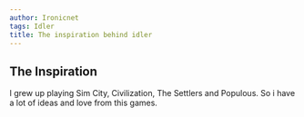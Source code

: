 ```yaml
---
author: Ironicnet
tags: Idler
title: The inspiration behind idler
---
```

## The Inspiration ##

I grew up playing Sim City, Civilization, The Settlers and Populous. So i have a lot of ideas and love from this games.